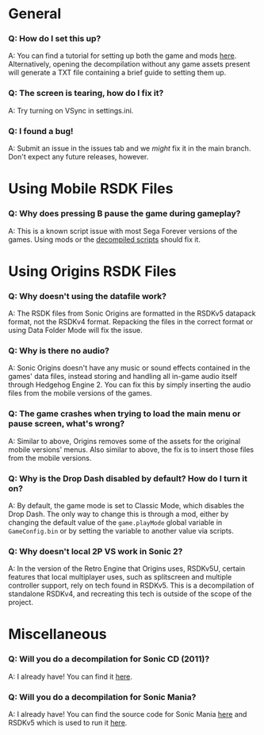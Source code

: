 # General
### Q: How do I set this up?
A: You can find a tutorial for setting up both the game and mods [here](https://gamebanana.com/tuts/14066). Alternatively, opening the decompilation without any game assets present will generate a TXT file containing a brief guide to setting them up.

### Q: The screen is tearing, how do I fix it?
A: Try turning on VSync in settings.ini.

### Q: I found a bug!
A: Submit an issue in the issues tab and we _might_ fix it in the main branch. Don't expect any future releases, however.

# Using Mobile RSDK Files
### Q: Why does pressing B pause the game during gameplay?
A: This is a known script issue with most Sega Forever versions of the games. Using mods or the [decompiled scripts](https://github.com/Rubberduckycooly/Sonic-1-Sonic-2-2013-Script-Decompilation) should fix it.

# Using Origins RSDK Files
### Q: Why doesn't using the datafile work?
A: The RSDK files from Sonic Origins are formatted in the RSDKv5 datapack format, not the RSDKv4 format. Repacking the files in the correct format or using Data Folder Mode will fix the issue.

### Q: Why is there no audio?
A: Sonic Origins doesn't have any music or sound effects contained in the games' data files, instead storing and handling all in-game audio itself through Hedgehog Engine 2. You can fix this by simply inserting the audio files from the mobile versions of the games.

### Q: The game crashes when trying to load the main menu or pause screen, what's wrong?
A: Similar to above, Origins removes some of the assets for the original mobile versions' menus. Also similar to above, the fix is to insert those files from the mobile versions.

### Q: Why is the Drop Dash disabled by default? How do I turn it on?
A: By default, the game mode is set to Classic Mode, which disables the Drop Dash. The only way to change this is through a mod, either by changing the default value of the `game.playMode` global variable in `GameConfig.bin` or by setting the variable to another value via scripts.

### Q: Why doesn't local 2P VS work in Sonic 2?
A: In the version of the Retro Engine that Origins uses, RSDKv5U, certain features that local multiplayer uses, such as splitscreen and multiple controller support, rely on tech found in RSDKv5. This is a decompilation of standalone RSDKv4, and recreating this tech is outside of the scope of the project.

# Miscellaneous
### Q: Will you do a decompilation for Sonic CD (2011)?
A: I already have! You can find it [here](https://github.com/Rubberduckycooly/Sonic-CD-11-Decompilation).

### Q: Will you do a decompilation for Sonic Mania?
A: I already have! You can find the source code for Sonic Mania [here](https://github.com/Rubberduckycooly/Sonic-Mania-Decompilation) and RSDKv5 which is used to run it [here](https://github.com/Rubberduckycooly/RSDKv5-Decompilation).
